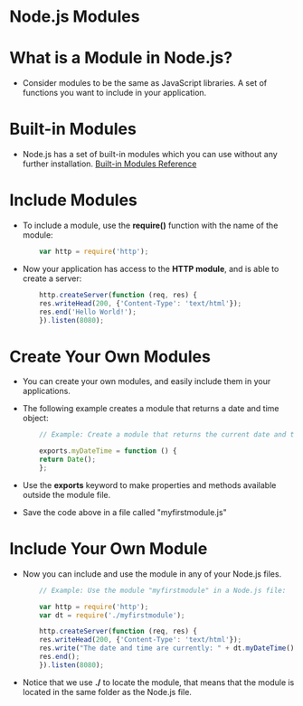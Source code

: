 # Node.js Modules

# What is a Module in Node.js?
* Consider modules to be the same as JavaScript libraries. A set of functions you want to include in your application.

# Built-in Modules
* Node.js has a set of built-in modules which you can use without any further installation. [ Built-in Modules Reference](https://www.w3schools.com/nodejs/ref_modules.asp)

# Include Modules
* To include a module, use the __require()__ function with the name of the module:

    ```js
        var http = require('http');
    ```

* Now your application has access to the __HTTP module__, and is able to create a server:

    ```js
        http.createServer(function (req, res) {
        res.writeHead(200, {'Content-Type': 'text/html'});
        res.end('Hello World!');
        }).listen(8080);
    ```

# Create Your Own Modules
* You can create your own modules, and easily include them in your applications.

* The following example creates a module that returns a date and time object:

    ```js
        // Example: Create a module that returns the current date and time:

        exports.myDateTime = function () {
        return Date();
        };
    ```

* Use the __exports__ keyword to make properties and methods available outside the module file.

* Save the code above in a file called "myfirstmodule.js"

# Include Your Own Module
* Now you can include and use the module in any of your Node.js files.

    ```js
        // Example: Use the module "myfirstmodule" in a Node.js file:

        var http = require('http');
        var dt = require('./myfirstmodule');

        http.createServer(function (req, res) {
        res.writeHead(200, {'Content-Type': 'text/html'});
        res.write("The date and time are currently: " + dt.myDateTime());
        res.end();
        }).listen(8080);
    ```

* Notice that we use __./__ to locate the module, that means that the module is located in the same folder as the Node.js file.